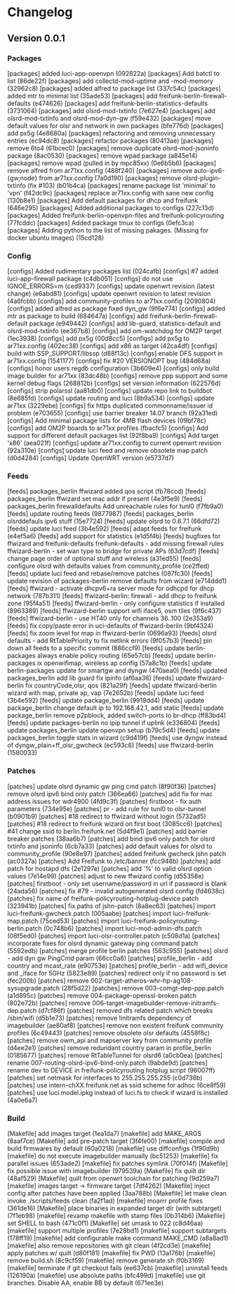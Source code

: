 # Changelog

## Version 0.0.1

### Packages

[packages] added luci-app-openvpn (092822a)
[packages] Add batctl to list (86de22f)
[packages] add collectd-mod-uptime and -mod-memory (32962c8)
[packages] added alfred to package list (337c54c)
[packages] added mtr to minimal list (35ade53)
[packages] add freifunk-berlin-firewall-defaults (e474626)
[packages] add freifunk-berlin-statistics-defaults (3731064)
[packages] add olsrd-mod-txtinfo (7e627e4)
[packages] add olsrd-mod-txtinfo and olsrd-mod-dyn-gw (f59e432)
[packages] move default values for olsr and network in own packages (bfe776d)
[packages] add px5g (4e8680a)
[packages] refactoring and removing unnecessary entries (ec94dc8)
[packages] refactor packages (80413ae)
[packages] remove 6to4 (61bcec0)
[packages] remove duplicate olsrd-mod-jsoninfo package (8ac0530)
[packages] remove wpad package (a845e14)
[packages] remove wpad (pulled in by mpc85xx) (0e6b5b6)
[packages] remove alfred from ar71xx.config (488f240)
[packages] remove auto-ipv6-{gw,node} from ar71xx.config (7a0d190)
[packages] remove olsrd-plugin-txtinfo (fix #103) (b01b4ca)
[packages] rename package list 'minimal' to 'vpn' (f42dc9c)
[packages] replace ar71xx.config with sane new config (130b8e1)
[packages] Add default packages for dhcp and freifunk (646e295)
[packages] Added additional packages to configs (227c13d)
[packages] Added freifunk-berlin-openvpn-files and freifunk-policyrouting (77fcddc)
[packages] Added package tmux to configs (0efc3ca)
[packages] Adding python to the list of missing pakages. (Missing for docker ubuntu images) (15cd128)

### Config

[configs] Added rudimentary packages list (024cafb)
[configs] #7 added luci-app-firewall package (c4db051)
[configs] do not use IGNOE_ERRORS=m (ced9337)
[configs] update openwrt revision (latest change) (e6abd81)
[configs] update openwrt revision to latest revision (4a6fcbb)
[configs] add community-profiles to ar71xx.config (2090804)
[configs] added alfred as package fixed dyn_gw (9f6e774)
[configs] added mtr as package to build (684647a)
[configs] add freifunk-berlin-firewall-default package (e949442)
[configs] add lib-guard, statistics-default and olsrd-mod-txtinfo (ee367b8)
[configs] add om-watchdog for OM2P target (1ec3938)
[configs] add px5g (00d8cc5)
[configs] add px5g to ar71xx.config (402ec38)
[configs] add x86 as target (42ca4df)
[configs] build with SSP_SUPPORT/libssp (d88f13c)
[configs] enable DFS support in ar71xx.config (1541177)
[configs] fix #20 VERSIONOPT bug (484d68a)
[configs] honor users regdb configuration (3b609e4)
[configs] only build image builder for ar71xx (83dc48b)
[configs] remove ppp support and some kernel debug flags (268812b)
[configs] set version information (622576d)
[configs] strip polarssl (aa81db0)
[configs] update repo link to buildbot (8e685fd)
[configs] update routing and luci (8b9a534)
[configs] update ar71xx (3229ebe)
[configs] fix https duplicated commonname/issuer id problem (e703655)
[configs] use barrier breaker 14.07 branch (92a31ed)
[configs] Add minimal package lists for 4MB flash devices (09bf78c)
[configs] add OM2P boards to ar71xx profiles (fbacfc5)
[configs] Add support for different default packages list (92f8ba9)
[configs] Add target 'x86' (aea021f)
[configs] update ar71xx.config to current openwrt revision (92a310e)
[configs] update luci feed and remove obsolete map patch (d0d4284)
[configs] Update OpenWRT version (e5737d7)

### Feeds

[feeds] packages_berlin ffwizard added qos script (fb78ccd)
[feeds] packages_berlin ffwizard set mac addr if present (4e3f5e9)
[feeds] packages_berlin firewalldefaults Add unreachable rules for tunl0 (f7fb9a0)
[feeds] update routing feeds (9877987)
[feeds] packages_berlin olsrddefauls ipv6 stuff (15e7724)
[feeds] update olsrd to 0.6.7.1 (66dfd72)
[feeds] update luci feed (3b4e592)
[feeds] adapt feeds for freifunk (e4ef5a6)
[feeds] add support for statistics (e1d5f4b)
[feeds] bugfixes for ffwizard and freifunk-defaults  freifunk-defaults - add missing firewall rules  ffwizard-berlin - set wan type to bridge for private APs (63d7cdf)
[feeds] change page order of optional stuff and wireless (a31ed55)
[feeds] configure olsrd with defaults values from community_profile (ce2ffed)
[feeds] update luci feed and rebase/remove patches (087fc30)
[feeds] update revision of packages-berlin remove defaults from wizard (e714ddd1)
[feeds] ffwizard - activate dhcpv6+ra server mode for odhcpd for dhcp network (787b311)
[feeds] ffwizard-berlin: firewall - add dhcp to freifunk zone (95f4a51)
[feeds] ffwizard-berlin - only configure statistics if installed (8963389)
[feeds] ffwizard-berlin support wifi iface5, osm tiles (9f6c437)
[feeds] ffwizard-berlin - use HT40 only for channels 36..100 (2e353a9)
[feeds] fix copy/paste error in uci-defaults of ffwizard-berlin (9bf4324)
[feeds] fix zoom level for map in ffwizard-berlin (0696a93)
[feeds] olsrd defaults - add RtTablePriority to fix netlink errors (9f057b3)
[feeds] pin down all feeds to a specific commit (886ccf9)
[feeds] update berlin-packages always enable policy routing (65e57cb)
[feeds] update berlin-packages ix openwifimap, wireless ap config (57a8c1b)
[feeds] update berlin-packages update for smartgw and dyngw (470aea0)
[feeds] updated packages_berlin add lib guard fix ipinfo (af6aa36)
[feeds] update ffwizard-berlin fix countryCode,olsr, qos (821a29f)
[feeds] update ffwizard-berlin wizard with map, private ap, vap (7e2652b)
[feeds] update luci feed (3b4e592)
[feeds] update package_berlin (9919dd4)
[feeds] update package_berlin change default ip to 192.168.42.1, add static
[feeds] update package_berlin remove p2pblock, added switch-ports to br-dhcp (ff83bd4)
[feeds] update packages-berlin no ipip tunnel if uplink (e336804)
[feeds] update packages_berlin update openvpn setup (b79c5d4)
[feeds] update packages_berlin toggle stats in wizard (c9d419f)
[feeds] use dyngw instead of dyngw_plain+ff_olsr_gwcheck (ec593c6)
[feeds] use ffwizard-berlin (1580033)

### Patches

[patches] update olsrd dynamic gw ping cmd patch (8f90f36)
[patches] remove olsrd ipv6 bind only patch (366ea66)
[patches] add fix for mac address issues for wdr4900 (4fd9c3f)
[patches] firstboot - fix auth parameters (734e95e)
[patches] pr - add rule for tunl0 to olsr-tunnel (b0901b9)
[patches] #18 redirect to ffwizard without login (5732ad5)
[patches] #18 redirect to freifunk wizard on first boot (3085cc6)
[patches] #41 change ssid to berlin.freifunk.net (5d4f9e1)
[patches] add barrier breaker patches (38aa6b7)
[patches] add bind ipv6 only patch for olsrd txtinfo and jsoninfo (6cb7a33)
[patches] add default values for olsrd to community_profile (90e8e97)
[patches] added freifunk gwcheck jshn patch (ac0327a)
[patches] Add Freifunk to /etc/banner (fcc948b)
[patches] add patch for hostapd dfs (2e1297e)
[patches] add '%' to valid olsrd option values (7e14e99)
[patches] adjust to new ffwizard config (d55358e)
[patches] firstboot - only set username/password in url if password is blank (24ada56)
[patches] fix #79 - invalid autogenerated olsrd config (fd4638c)
[patches] fix name of freifunk-policyrouting-hotplug-device patch (323941b)
[patches] fix paths of jshn-patch (8a8ec63)
[patches] import luci-freifunk-gwcheck.patch (005aabe)
[patches] import luci-freifunk-map.patch (75ced53)
[patches] import luci-freifunk-policyrouting-berlin.patch (0c748b6)
[patches] import luci-mod-admin-dfs.patch (08f5ed0)
[patches] import luci-olsr-controller.patch (c508d1a)
[patches] incorporate fixes for olsrd dynamic gateway ping command patch (5592edb)
[patches] merge profile berlin patches (563c955)
[patches] olsrd - add dyn gw PingCmd param (66cc0a8)
[patches] profile_berlin - add country and mcast_rate (e90753e)
[patches] profile_berlin - add wifi_device and _iface for 5GHz (5823e89)
[patches] redirect only if no password is set (fec200b)
[patches] remove 002-target-atheros-whr-hp-ag108-sysupgrade.patch (28f5d22)
[patches] remove 003-comgt-dep-ppp.patch (a1d895c)
[patches] remove 004-package-openssl-broken.patch (802e72b)
[patches] remove 006-target-imagebuilder-remove-initramfs-dep.patch (d7cf86f)
[patches] removed dfs related patch which breaks /sbin/wifi (d5b1e73)
[patches] remove !initramfs dependency of imagebuilder (ae80af8)
[patches] remove non existent freifunk community profiles (6c49443)
[patches] remove obsolete olsr defaults (4558f8c)
[patches] remove owm_api and mapserver key from community profile (d4ee2e1)
[patches] remove redundant country param in profile_berlin (0185677)
[patches] remove RtTableTunnel for olsrd6 (a0cb0ea)
[patches] rename 007-routing-olsrd-ipv6-bind-only.patch (9abde9d)
[patches] rename dev to DEVICE in freifunk-policyrouting hotplug script (96007ff)
[patches] set netmask for interfaces to 255.255.255.255 (c0d736b)
[patches] use intern-chXX.freifunk.net as ssid scheme for adhoc (6ce8f59)
[patches] use luci.model.ipkg instead of luci.fs to check if wizard is installed (4a0e6a7)

### Build

[Makefile] add images target (1ea1da7)
[makefile] add MAKE_ARGS (8aaf7ce)
[Makefile] add pre-patch target (3f4fe00)
[makefile] compile and build firmwares by default (60a0218)
[makefile] use diffconfigs (1f90d9b)
[makefile] do not execute imagebuilder manually (bc51253)
[makefile] fix parallel issues (653ade2)
[makefile] fix patches symlink (70f014f)
[Makefile] fix possible issue with imagebuilder (979539a)
[Makefile] fix quilt dir (48af529)
[Makefile] quilt from openwrt toolchain for patching (9d259a7)
[makefile] images target -> firmware target (7df4262)
[Makefile] inject config after patches have been applied (3aa788b)
[Makefile] let make clean invoke ./scripts/feeds clean (fa2f1ad)
[makefile] moarrr profile fixes (361de16)
[Makefile] place binaries in expanded target dir (with subtarget) (7f1eb98)
[makefile] revamp makefile with stamp files (0b314b6)
[Makefile] set SHELL to bash (471c0f1)
[Makefile] set umask to 022 (c8d46aa)
[makefile] support multiple profiles (7e28bd1)
[makefile] support subtargets (178ff19)
[makefile] add configurable make command MAKE_CMD (a8a8ad1)
[makefile] also remove repositories with git clean (4f2cd3e)
[makefile] apply patches w/ quilt (d80f181)
[makefile] fix PWD (13a176b)
[makefile] remove build.sh (8c9cf59)
[makefile] remove generate.sh (f0b3169)
[makefile] terminate if git checkout fails (ee637cb)
[makefile] uninstall feeds (126190a)
[makefile] use absolute paths (bfc499d)
[makefile] use git branches. Disable AA, enable BB by default (671ee3e)

